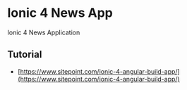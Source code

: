 # Ionic 4 News App
Ionic 4 News Application

## Tutorial
* [https://www.sitepoint.com/ionic-4-angular-build-app/](https://www.sitepoint.com/ionic-4-angular-build-app/)